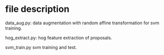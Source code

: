 # file description
data_aug.py: data augmentation with random affine transformation for svm training.

hog_extract.py: hog feature extraction of proposals.

svm_train.py svm training and test.

